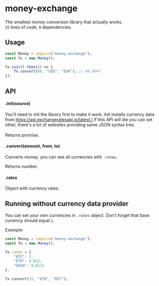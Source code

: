 # money-exchange
The smallest money conversion library that actually works.\
`25` lines of code, `0` dependencies.

## Usage

```js
const Money = require("money-exchange");
const fx = new Money();

fx.init().then(() => {
    fx.convert(68, "USD", "EUR"); // 60.9647
});
```

## API

#### .init(source)
You'll need to init the library first to make it work. Init installs currency data from https://api.exchangeratesapi.io/latest.\
If this API will die you can set other, there's a lot of websites providing same JSON syntax tree.\
\
Returns promise.
#### .convert(amount, from, to)
Converts money. you can see all currencies with `.rates`.

Returns number.
#### .rates
Object with currency rates. 


## Running without currency data provider

You can set your own currencies in `.rates` object. Don't forget that base currency should equal `1`.

*Example:*
```js
const Money = require("money-exchange");
const fx = new Money();

fx.rates = {
    "BTC": 1,
    "ETH": 0.022,
    "DASH": 0.0111
};

fx.convert(15, "ETH", "BTC");
```